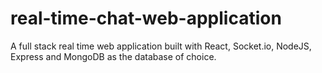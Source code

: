 # real-time-chat-web-application
A full stack real time web application built with React, Socket.io, NodeJS, Express and MongoDB as the database of choice. 
